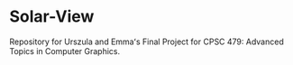 # Solar-View
Repository for Urszula and Emmaʻs Final Project for CPSC 479: Advanced Topics in Computer Graphics.
